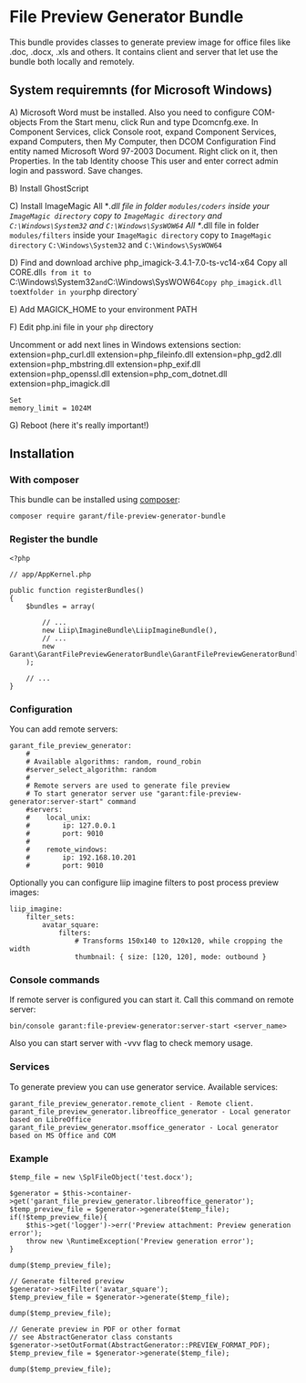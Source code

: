 # File Preview Generator Bundle #

This bundle provides classes to generate preview image for office files like .doc, .docx, .xls and others. 
It contains client and server that let use the bundle both locally and remotely.

## System requiremnts (for Microsoft Windows)

A) Microsoft Word must be installed. Also you need to configure COM-objects
From the Start menu, click Run and type Dcomcnfg.exe.
In Component Services, click Console root, expand Component Services, expand Computers, then My Computer, then DCOM Configuration
Find entity named Microsoft Word 97-2003 Document. Right click on it, then Properties.
In the tab Identity choose This user and enter correct admin login and password. Save changes.

B) Install GhostScript

C) Install ImageMagic
All *_.dll file in folder `modules/coders` inside your `ImageMagic directory` copy to `ImageMagic directory` and `C:\Windows\System32` and `C:\Windows\SysWOW64`
All *_.dll file in folder `modules/filters` inside your `ImageMagic directory` copy to `ImageMagic directory` `C:\Windows\System32` and `C:\Windows\SysWOW64`

D) Find and download archive php_imagick-3.4.1-7.0-ts-vc14-x64
Copy all CORE.dll`s from it to `C:\Windows\System32` and `C:\Windows\SysWOW64`
Copy php_imagick.dll to `ext` folder in your `php directory`

E) Add MAGICK_HOME to your environment PATH

F) Edit php.ini file in your `php` directory 

Uncomment or add next lines in Windows extensions section:
    extension=php_curl.dll
    extension=php_fileinfo.dll
    extension=php_gd2.dll
    extension=php_mbstring.dll
    extension=php_exif.dll
    extension=php_openssl.dll
    extension=php_com_dotnet.dll
    extension=php_imagick.dll

	Set 
    memory_limit = 1024M

G) Reboot (here it's really important!)

## Installation

### With composer

This bundle can be installed using [composer](https://getcomposer.org/):

    composer require garant/file-preview-generator-bundle
    
### Register the bundle

    <?php
    
    // app/AppKernel.php
    
    public function registerBundles()
    {
        $bundles = array(
    
            // ...
            new Liip\ImagineBundle\LiipImagineBundle(),
            // ...
            new Garant\GarantFilePreviewGeneratorBundle\GarantFilePreviewGeneratorBundle(),
        );
    
    	// ...
    }

### Configuration

You can add remote servers:

    garant_file_preview_generator:
        #
        # Available algorithms: random, round_robin
        #server_select_algorithm: random
        #
        # Remote servers are used to generate file preview
        # To start generator server use "garant:file-preview-generator:server-start" command
        #servers:
        #    local_unix:
        #        ip: 127.0.0.1
        #        port: 9010
        #
        #    remote_windows:
        #        ip: 192.168.10.201
        #        port: 9010
        
Optionally you can configure liip imagine filters to post process preview images:

    liip_imagine:
        filter_sets:
            avatar_square:
                filters:
                    # Transforms 150x140 to 120x120, while cropping the width
                    thumbnail: { size: [120, 120], mode: outbound }

### Console commands

If remote server is configured you can start it. Call this command on remote server:

    bin/console garant:file-preview-generator:server-start <server_name>
    
Also you can start server with -vvv flag to check memory usage.
  
### Services

To generate preview you can use generator service. Available services:

    garant_file_preview_generator.remote_client - Remote client. 
    garant_file_preview_generator.libreoffice_generator - Local generator based on LibreOffice
    garant_file_preview_generator.msoffice_generator - Local generator based on MS Office and COM 

### Example

    $temp_file = new \SplFileObject('test.docx');

    $generator = $this->container->get('garant_file_preview_generator.libreoffice_generator');
    $temp_preview_file = $generator->generate($temp_file);
    if(!$temp_preview_file){
        $this->get('logger')->err('Preview attachment: Preview generation error');
        throw new \RuntimeException('Preview generation error');
    }
    
    dump($temp_preview_file);
    
    // Generate filtered preview
	$generator->setFilter('avatar_square');
    $temp_preview_file = $generator->generate($temp_file);
    
	dump($temp_preview_file);
	
	// Generate preview in PDF or other format
	// see AbstractGenerator class constants
	$generator->setOutFormat(AbstractGenerator::PREVIEW_FORMAT_PDF);
    $temp_preview_file = $generator->generate($temp_file);
    
	dump($temp_preview_file);
	
